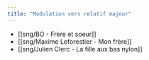 ```yaml
---
title: "Modulation vers relatif majeur"
---
```


- [[sng/BO - Frère et soeur]]
- [[sng/Maxime Leforestier - Mon frère]]
- [[sng/Julien Clerc - La fille aux bas nylon]]
